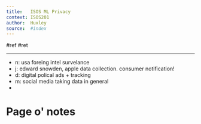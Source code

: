 ```yaml
---
title:   ISOS ML Privacy
context: ISOS201
author:  Huxley
source:  #index
---
```


#ref #ret 

---

- n: usa foreing intel survelance
- j: edward snowden, apple data collection. consumer notification!
- d: digital polical ads + tracking
- m: social media taking data in general
- 


# Page o' notes



